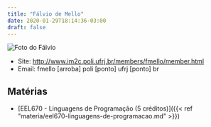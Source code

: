 ```yaml
---
title: "Fálvio de Mello"
date: 2020-01-29T18:14:36-03:00
draft: false
---
```


![Foto do Fálvio](http://www.im2c.poli.ufrj.br/members/fmello.png)

- Site: http://www.im2c.poli.ufrj.br/members/fmello/member.html
- Email: fmello [arroba] poli [ponto] ufrj [ponto] br

## Matérias

- [EEL670 - Linguagens de Programação (5 créditos)]({{< ref "materia/eel670-linguagens-de-programacao.md" >}})
